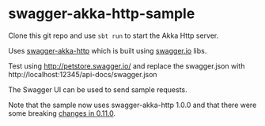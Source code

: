 # swagger-akka-http-sample

Clone this git repo and use `sbt run` to start the Akka Http server.

Uses [swagger-akka-http](https://github.com/swagger-akka-http/swagger-akka-http) which is built using [swagger.io](http://swagger.io/) libs.

Test using http://petstore.swagger.io/ and replace the swagger.json with http://localhost:12345/api-docs/swagger.json

The Swagger UI can be used to send sample requests.

Note that the sample now uses swagger-akka-http 1.0.0 and that there were some breaking [changes in 0.11.0](https://github.com/swagger-akka-http/swagger-akka-http#breaking-changes-in-0100).
